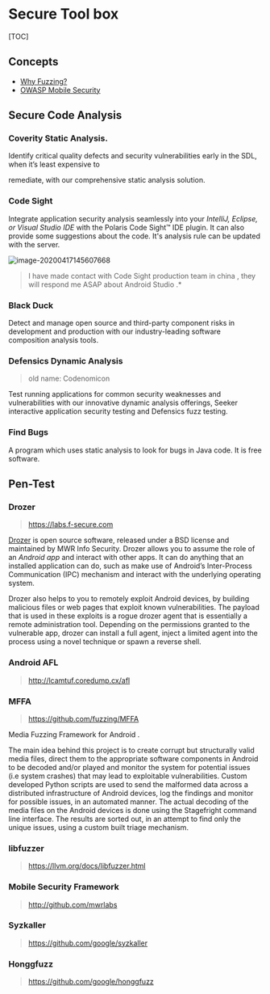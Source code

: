 # Secure Tool box

[TOC]

## Concepts

- [Why Fuzzing?](./Concepts/Fuzzing-Basics.md)
- [OWASP Mobile Security](./Concepts/OWASP.md)

## Secure Code Analysis 

### Coverity Static Analysis.

Identify critical quality defects and security vulnerabilities early in the SDL, when it’s least expensive to

remediate, with our comprehensive static analysis solution.

### Code Sight

Integrate application security analysis seamlessly into your *IntelliJ, Eclipse, or Visual Studio IDE* with the Polaris Code Sight™ IDE plugin.  It can also provide some suggestions about the code. It's analysis rule can be updated with the  server.

![image-20200417145607668](C:\Users\FenghuiXu\AppData\Roaming\Typora\typora-user-images\image-20200417145607668.png)

>I have made contact with Code Sight production team in china , they will respond me ASAP about Android Studio .* 

### Black Duck 

Detect and manage open source and third-party component risks in development and production with our industry-leading software composition analysis tools.

###  Defensics Dynamic Analysis

> old name: Codenomicon

Test running applications for common security weaknesses and vulnerabilities with our innovative dynamic analysis offerings, Seeker interactive application security testing and Defensics fuzz testing.

### Find Bugs 

A  program which uses static analysis to look for bugs in Java code.  It is free software.

## Pen-Test 

### Drozer

> https://labs.f-secure.com

[Drozer](https://labs.f-secure.com/assets/BlogFiles/mwri-drozer-user-guide-2015-03-23.pdf) is open source software, released under a BSD license and maintained by MWR Info Security. 
Drozer allows you to assume the role of an *Android app* and interact with other apps. It can do anything that an installed application can do, such as make use of Android’s Inter-Process Communication (IPC) mechanism and interact with the underlying operating system.

Drozer also helps to you to remotely exploit Android devices, by building malicious files or web pages that exploit known vulnerabilities. The payload that is used in these exploits is a rogue drozer agent that is essentially a remote administration tool. Depending on the permissions granted to the vulnerable app, drozer can install a full agent, inject a limited agent into the process using a novel technique or spawn a reverse shell.

### Android AFL

> http://lcamtuf.coredump.cx/afl



### MFFA

>  https://github.com/fuzzing/MFFA

Media Fuzzing Framework for Android .

The main idea behind this project is to create corrupt but structurally valid media files, direct them to the appropriate software components in Android to be decoded and/or played and monitor the system for potential issues (i.e system crashes) that may lead to exploitable vulnerabilities. Custom developed Python scripts are used to send the malformed data across a distributed infrastructure of Android devices, log the findings and monitor for possible issues, in an automated manner. The actual decoding of the media files on the Android devices is done using the Stagefright command line interface. The results are sorted out, in an attempt to find only the unique issues, using a custom built triage mechanism.

### libfuzzer

> https://llvm.org/docs/libfuzzer.html


### Mobile Security Framework

> http://github.com/mwrlabs


### Syzkaller

> https://github.com/google/syzkaller

###  Honggfuzz

> https://github.com/google/honggfuzz